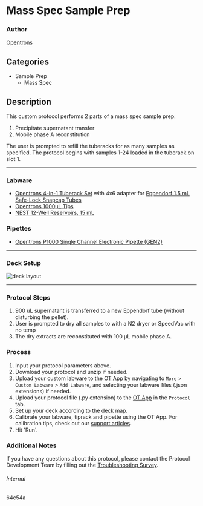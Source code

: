 # Mass Spec Sample Prep

### Author
[Opentrons](https://opentrons.com/)



## Categories
* Sample Prep
	* Mass Spec

## Description

This custom protocol performs 2 parts of a mass spec sample prep:
1. Precipitate supernatant transfer
2. Mobile phase A reconstitution

The user is prompted to refill the tuberacks for as many samples as specified. The protocol begins with samples 1-24 loaded in the tuberack on slot 1.

---

### Labware
* [Opentrons 4-in-1 Tuberack Set](https://shop.opentrons.com/4-in-1-tube-rack-set/) with 4x6 adapter for [Eppendorf 1.5 mL Safe-Lock Snapcap Tubes](https://online-shop.eppendorf.us/US-en/Laboratory-Consumables-44512/Tubes-44515/Eppendorf-Safe-Lock-Tubes-PF-8863.html)
* [Opentrons 1000µL Tips](https://shop.opentrons.com/opentrons-1000-l-tips/)
* [NEST 12-Well Reservoirs, 15 mL](https://shop.opentrons.com/nest-12-well-reservoirs-15-ml/)

### Pipettes
* [Opentrons P1000 Single Channel Electronic Pipette (GEN2)](https://shop.opentrons.com/single-channel-electronic-pipette-p20/)

---

### Deck Setup
![deck layout](https://opentrons-protocol-library-website.s3.amazonaws.com/custom-README-images/64c54a/deck.png)

---

### Protocol Steps
1. 900 uL supernatant is transferred to a new Eppendorf tube (without disturbing the pellet).
2. User is prompted to dry all samples to with a N2 dryer or SpeedVac with no temp
3. The dry extracts are reconstituted with 100 µL mobile phase A.

### Process
1. Input your protocol parameters above.
2. Download your protocol and unzip if needed.
3. Upload your custom labware to the [OT App](https://opentrons.com/ot-app) by navigating to `More` > `Custom Labware` > `Add Labware`, and selecting your labware files (.json extensions) if needed.
4. Upload your protocol file (.py extension) to the [OT App](https://opentrons.com/ot-app) in the `Protocol` tab.
5. Set up your deck according to the deck map.
6. Calibrate your labware, tiprack and pipette using the OT App. For calibration tips, check out our [support articles](https://support.opentrons.com/en/collections/1559720-guide-for-getting-started-with-the-ot-2).
7. Hit 'Run'.

### Additional Notes
If you have any questions about this protocol, please contact the Protocol Development Team by filling out the [Troubleshooting Survey](https://protocol-troubleshooting.paperform.co/).

###### Internal
64c54a
